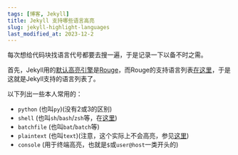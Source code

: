```yaml
---
tags: [博客, Jekyll]
title: Jekyll 支持哪些语言高亮
slug: jekyll-highlight-languages
last_modified_at: 2023-12-2
---
```


每次想给代码块找语言代号都要去搜一遍，于是记录一下以备不时之需。

首先，Jekyll用的[默认高亮引擎](https://github.com/jekyll/jekyll/blob/v4.3.2/lib/jekyll/configuration.rb#L40)是[Rouge](https://github.com/rouge-ruby/rouge)，而Rouge的支持语言列表[在这里](https://rouge-ruby.github.io/docs/file.Languages.html)，于是这就是Jekyll支持的语言列表了。

以下列出一些本人常用的：

- `python` (也叫`py`)(没有2或3的区别)
- `shell` (也叫`sh`/`bash`/`zsh`等，在[这里](https://github.com/rouge-ruby/rouge/blob/v4.2.0/lib/rouge/lexers/shell.rb#L11))
- `batchfile` (也叫`bat`/`batch`等)
- `plaintext` (也叫`text`)(注意，这个实际上不会高亮，参见[这里](https://talk.jekyllrb.com/t/some-questions-with-highlighting-words-in-rouge/6543/2))
- `console` (用于终端高亮，也就是`$`或`user@host`一类开头的)
